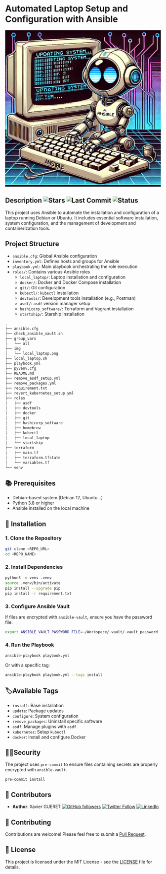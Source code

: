 # Automated Laptop Setup and Configuration with Ansible

![](img/local_laptop.png)

## Description ![Stars](https://img.shields.io/github/stars/xgueret/local-compute?style=social) ![Last Commit](https://img.shields.io/github/last-commit/xgueret/local-compute) ![Status](https://img.shields.io/badge/Status-Active-brightgreen)

This project uses Ansible to automate the installation and configuration of a laptop running Debian or Ubuntu. It includes essential software installation, system configuration, and the management of development and containerization tools.

## Project Structure

- `ansible.cfg`: Global Ansible configuration
- `inventory.yml`: Defines hosts and groups for Ansible
- `playbook.yml`: Main playbook orchestrating the role execution
- `roles/`: Contains various Ansible roles
  - `local_laptop/`: Laptop installation and configuration
  - `docker/`: Docker and Docker Compose installation
  - `git/`: Git configuration
  - `kubectl/`: `kubectl` installation
  - `devtools/`: Development tools installation (e.g., Postman)
  - `asdf/`: `asdf` version manager setup
  - `hashicorp_software/`: Terraform and Vagrant installation
  - `startship/`: Starship installation

```
.
├── ansible.cfg
├── check_ansible_vault.sh
├── group_vars
│   └── all
├── img
│   └── local_laptop.png
├── local_laptop.sh
├── playbook.yml
├── pyvenv.cfg
├── README.md
├── remove_asdf_setup.yml
├── remove_packages.yml
├── requirement.txt
├── revert_kubernetes_setup.yml
├── roles
│   ├── asdf
│   ├── devtools
│   ├── docker
│   ├── git
│   ├── hashicorp_software
│   ├── homebrew
│   ├── kubectl
│   ├── local_laptop
│   └── startship
├── terraform
│   ├── main.tf
│   ├── terraform.tfstate
│   └── variables.tf
└── venv

```



## 📚 Prerequisites

- Debian-based system (Debian 12, Ubuntu...)
- Python 3.8 or higher
- Ansible installed on the local machine



## 🚀 Installation

### 1. Clone the Repository

```sh
git clone <REPO_URL>
cd <REPO_NAME>
```

### 2. Install Dependencies

```sh
python3 -m venv .venv
source .venv/bin/activate
pip install --upgrade pip
pip install -r requirement.txt
```

### 3. Configure Ansible Vault

If files are encrypted with `ansible-vault`, ensure you have the password file:

```sh
export ANSIBLE_VAULT_PASSWORD_FILE=~/Workspace/.vault/.vault_password
```

### 4. Run the Playbook

```sh
ansible-playbook playbook.yml
```

Or with a specific tag:

```sh
ansible-playbook playbook.yml --tags install
```



## 🏷️Available Tags

- `install`: Base installation
- `update`: Package updates
- `configure`: System configuration
- `remove_packages`: Uninstall specific software
- `asdf`: Manage plugins with `asdf`
- `kubernetes`: Setup `kubectl`
- `docker`: Install and configure Docker



## 🕵️‍♀️Security

The project uses `pre-commit` to ensure files containing secrets are properly encrypted with `ansible-vault`.

```
pre-commit install
```



## 👥 Contributors

- **Author**: Xavier GUERET [![GitHub followers](https://img.shields.io/github/followers/xgueret?style=social)](https://github.com/xgueret) [![Twitter Follow](https://img.shields.io/twitter/follow/xgueret?style=social)](https://x.com/hixmaster) [![LinkedIn](https://img.shields.io/badge/LinkedIn-Connect-blue?style=flat&logo=linkedin)](https://www.linkedin.com/in/xavier-gueret-47bb3019b/)



## 👥 Contributing

Contributions are welcome! Please feel free to submit a [Pull Request](https://github.com/xgueret/local-compute/pulls).



## 📄 License

This project is licensed under the MIT License - see the [LICENSE](https://github.com/xgueret/local-compute/blob/main/LICENSE) file for details.
